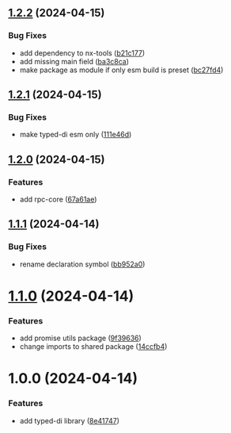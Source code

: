 ## [1.2.2](https://github.com/TheUnderScorer/zen/compare/typed-di-v1.2.1...typed-di-v1.2.2) (2024-04-15)

### Bug Fixes

- add dependency to nx-tools ([b21c177](https://github.com/TheUnderScorer/zen/commit/b21c177106ca681e0031d9af028f5704f4403fff))
- add missing main field ([ba3c8ca](https://github.com/TheUnderScorer/zen/commit/ba3c8ca03266c9874e5f7392d7ab7d4b2f25d02f))
- make package as module if only esm build is preset ([bc27fd4](https://github.com/TheUnderScorer/zen/commit/bc27fd49cab91b648e82b686ae58b98bbe022d01))

## [1.2.1](https://github.com/TheUnderScorer/zen/compare/typed-di-v1.2.0...typed-di-v1.2.1) (2024-04-15)

### Bug Fixes

- make typed-di esm only ([111e46d](https://github.com/TheUnderScorer/zen/commit/111e46de1745f40c02ae1994369a51592825511d))

## [1.2.0](https://github.com/TheUnderScorer/zen/compare/typed-di-v1.1.1...typed-di-v1.2.0) (2024-04-15)

### Features

- add rpc-core ([67a61ae](https://github.com/TheUnderScorer/zen/commit/67a61ae1022a806075061578a325083412388df2))

## [1.1.1](https://github.com/TheUnderScorer/zen/compare/typed-di-v1.1.0...typed-di-v1.1.1) (2024-04-14)

### Bug Fixes

- rename declaration symbol ([bb952a0](https://github.com/TheUnderScorer/zen/commit/bb952a0e43b6d5a2de2f7d1e6a84344bf65d6d86))

# [1.1.0](https://github.com/TheUnderScorer/zen/compare/typed-di-v1.0.0...typed-di-v1.1.0) (2024-04-14)

### Features

- add promise utils package ([9f39636](https://github.com/TheUnderScorer/zen/commit/9f39636e5a74b94c04229163a15b48a85b4441b0))
- change imports to shared package ([14ccfb4](https://github.com/TheUnderScorer/zen/commit/14ccfb42cfcd4ef7f69f2ba1d6a8cdd27e152a3b))

# 1.0.0 (2024-04-14)

### Features

- add typed-di library ([8e41747](https://github.com/TheUnderScorer/zen/commit/8e4174783f03b98d9e9cf17f2b33da52f3419d0d))
